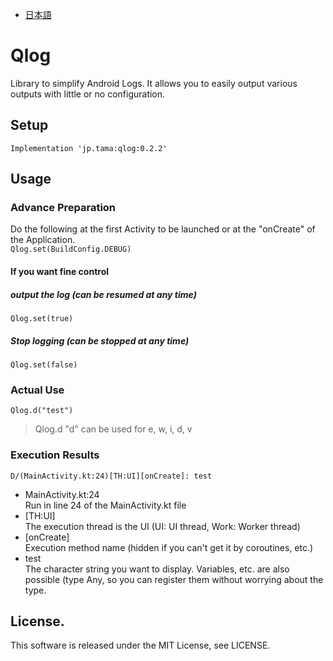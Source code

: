 - [日本語](README_JP.md) 
# Qlog
Library to simplify Android Logs.
It allows you to easily output various outputs with little or no configuration.

## Setup
`Implementation 'jp.tama:qlog:0.2.2'`

## Usage
### Advance Preparation
Do the following at the first Activity to be launched or at the "onCreate" of the Application.  
`Qlog.set(BuildConfig.DEBUG)`

#### If you want fine control
##### output the log (can be resumed at any time)
`Qlog.set(true)`
##### Stop logging (can be stopped at any time)
`Qlog.set(false)`

### Actual Use
`Qlog.d("test")`  
> Qlog.d "d" can be used for e, w, i, d, v

### Execution Results
`D/(MainActivity.kt:24)[TH:UI][onCreate]: test`
- MainActivity.kt:24  
Run in line 24 of the MainActivity.kt file
- [TH:UI]  
The execution thread is the UI (UI: UI thread, Work: Worker thread)
- [onCreate]  
Execution method name (hidden if you can't get it by coroutines, etc.)
- test  
The character string you want to display. Variables, etc. are also possible (type Any, so you can register them without worrying about the type.
 
## License.
This software is released under the MIT License, see LICENSE.
